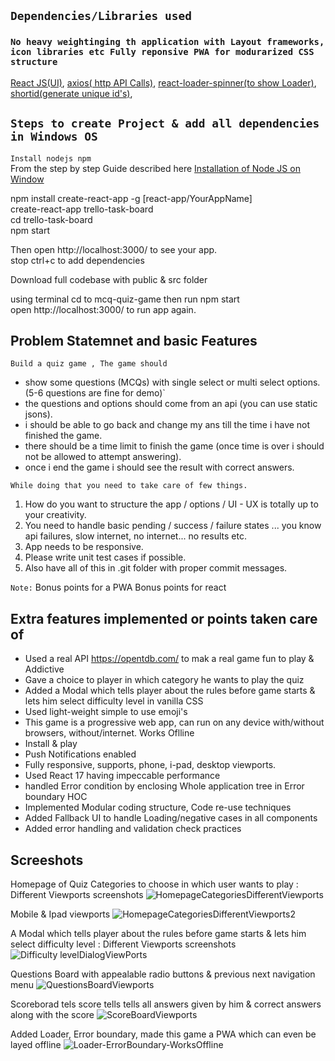 ## `Dependencies/Libraries used `

### `No heavy weightinging th application with Layout frameworks, icon libraries etc Fully reponsive PWA for modurarized CSS  structure `

[React JS(UI)](https://reactjs.org/docs/getting-started.html),
[axios( http API Calls)](https://www.npmjs.com/package/axios),
[react-loader-spinner(to show Loader)](https://www.npmjs.com/package/react-loader-spinner),
[shortid(generate unique id's)](https://www.npmjs.com/package/shortid),


## `Steps to create Project & add all dependencies in Windows OS`

`Install nodejs npm ` <br>
From the step by step Guide described here [Installation of Node JS on Window](https://www.geeksforgeeks.org/installation-of-node-js-on-windows/)

npm install create-react-app -g [react-app/YourAppName]<br>
create-react-app trello-task-board<br>
cd trello-task-board<br>
npm start<br>

Then open http://localhost:3000/ to see your app.<br>
stop ctrl+c to add dependencies

Download full codebase with public & src folder<br>

using terminal cd to mcq-quiz-game then run npm start<br>
open http://localhost:3000/ to run app again.

## Problem Statemnet and basic Features

`Build a quiz game , The game should`
  - show some questions (MCQs) with single select or multi select options. (5-6 questions are fine for demo)`
  - the questions and options should come from an api (you can use static jsons).
  - i should be able to go back and change my ans till the time i have not finished the game.
  - there should be a time limit to finish the game (once time is over i should not be allowed to attempt answering).
  - once i end the game i should see the result with correct answers.

`While doing that you need to take care of few things.`

 1. How do you want to structure the app / options / UI - UX is totally up to your creativity.
 2. You need to handle basic pending / success / failure states ... you know api failures, slow internet, no internet... no results etc.
 3. App needs to be responsive.
 4. Please write unit test cases if possible.
 5. Also have all of this in .git folder with proper commit messages.
 
 `Note:` 
 Bonus points for a PWA
 Bonus points for react 


## Extra features implemented or points taken care of

- Used a real API https://opentdb.com/ to mak a real game fun to play & Addictive
- Gave a choice to player in which category he wants to play the quiz
- Added a Modal which tells player about the rules before game starts & lets him select difficulty level in vanilla CSS
- Used light-weight simple to use emoji's
- This game is a progressive web app, can run on any device with/without browsers, without/internet. Works Oflline
- Install & play
- Push Notifications enabled
- Fully responsive, supports, phone, i-pad, desktop viewports.
- Used React 17 having impeccable performance
- handled Error condition by enclosing Whole application tree in Error boundary HOC
- Implemented Modular coding structure, Code re-use techniques
- Added Fallback UI to handle Loading/negative cases in all components
- Added error handling and validation check practices

## Screeshots

Homepage of Quiz Categories to choose in which user wants to play : Different Viewports screenshots
![HomepageCategoriesDifferentViewports](https://user-images.githubusercontent.com/32532380/123013231-7640e980-d3e1-11eb-994b-fc9cb5769734.jpg)

Mobile & Ipad viewports
![HomepageCategoriesDifferentViewports2](https://user-images.githubusercontent.com/32532380/123013425-d3d53600-d3e1-11eb-9e5f-31d6d84bc924.jpg)

A Modal which tells player about the rules before game starts & lets him select difficulty level : Different Viewports screenshots
![Difficulty levelDialogViewPorts](https://user-images.githubusercontent.com/32532380/123013466-e6e80600-d3e1-11eb-9d2a-5e4921e07746.jpg)

Questions Board with appealable radio buttons & previous next navigation menu
![QuestionsBoardViewports](https://user-images.githubusercontent.com/32532380/123013712-58c04f80-d3e2-11eb-879c-4febeee08517.jpg)

Scoreborad tels score tells tells all answers given by him & correct answers along with the score
![ScoreBoardViewports](https://user-images.githubusercontent.com/32532380/123013883-ad63ca80-d3e2-11eb-9060-622d4ad837b1.jpg)

Added Loader, Error boundary, made this game a PWA which can even be layed offline
![Loader-ErrorBoundary-WorksOffline](https://user-images.githubusercontent.com/32532380/123014010-f025a280-d3e2-11eb-8b38-79c4eb7a8909.jpg)







